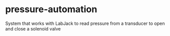 # pressure-automation
System that works with LabJack to read pressure from a transducer to open and close a solenoid valve
